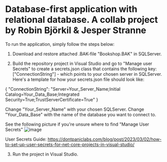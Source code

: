 # Database-first application with relational database. A collab project by Robin Björkil & Jesper Stranne

To run the application, simply follow the steps below:

1. Download and restore attached .BAK-file "Bookshop.BAK" in SQLServer.

2. Build the repository project in Visual Studio and go to "Manage user Secrets" to create a secrets.json class that contains the following key: ["ConnectionString"] - which points to your chosen server in SQLServer. Here's a template for how your secrets.json file should look like:

{
  "ConnectionString": "Server=Your_Server_Name;Initial Catalog=Your_Data_Base;Integrated Security=True;TrustServerCertificate=True"
}

Change "Your_Server_Name" with your chosen SQLServer.
Change "Your_Data_Base" with the name of the database you want to connect to.


See the following picture if you're unsure where to find "Manage User Secrets"
![image](https://github.com/user-attachments/assets/b2ab42b9-eb4d-4e11-be59-591e11da2222)


User Secrets Guide: https://dontpaniclabs.com/blog/post/2023/03/02/how-to-set-up-user-secrets-for-net-core-projects-in-visual-studio/

3. Run the project in Visual Studio.
